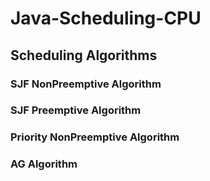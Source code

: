 # Java-Scheduling-CPU

## Scheduling Algorithms
### SJF NonPreemptive Algorithm
### SJF Preemptive Algorithm
### Priority NonPreemptive Algorithm
### AG Algorithm

